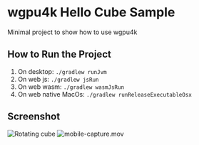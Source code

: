 # wgpu4k Hello Cube Sample

Minimal project to show how to use wgpu4k 

## How to Run the Project

1. On desktop: `./gradlew runJvm`
2. On web js: `./gradlew jsRun`
2. On web wasm: `./gradlew wasmJsRun`
2. On web native MacOs: `./gradlew runReleaseExecutableOsx`

## Screenshot
![Rotating cube](https://github.com/wgpu4k/hello-cube/blob/main/catpure.gif?raw=true)
![mobile-capture.mov](https://github.com/ygdrasil-io/wgpu4k-hello-cube/raw/feature/upgrade-to-preview3/mobile-capture.gif)